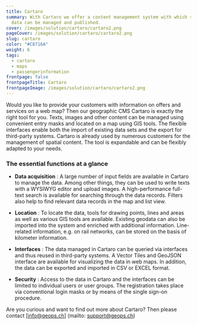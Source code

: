 ```yaml
---
title: Cartaro
summary: With Cartaro we offer a content management system with which spatial
  data can be managed and published.
cover: /images/solution/cartaro/cartaro2.png
pageCover: /images/solution/cartaro/cartaro2.png
slug: cartaro
color: "#C8716A"
weight: 6
tags:
  - cartaro
  - maps
  - passengerinformation
frontpage: false
frontpageTitle: Cartaro
frontpageImage: /images/solution/cartaro/cartaro2.png
---
```

Would you like to provide your customers with information on offers and services on a web map? Then our geographic CMS Cartaro is exactly the right tool for you. Texts, images and other content can be managed using convenient entry masks and located on a map using GIS tools. The flexible interfaces enable both the import of existing data sets and the export for third-party systems. Cartaro is already used by numerous customers for the management of spatial content. The tool is expandable and can be flexibly adapted to your needs.

### The essential functions at a glance

* **Data acquisition** : A large number of input fields are available in Cartaro to manage the data. Among other things, they can be used to write texts with a WYSIWYG editor and upload images. A high-performance full-text search is available for searching through the data records. Filters also help to find relevant data records in the map and list view.

* **Location** : To locate the data, tools for drawing points, lines and areas as well as various GIS tools are available. Existing geodata can also be imported into the system and enriched with additional information. Line-related information, e.g. on rail networks, can be stored on the basis of kilometer information.

* **Interfaces** : The data managed in Cartaro can be queried via interfaces and thus reused in third-party systems. A Vector Tiles and GeoJSON interface are available for visualizing the data in web maps. In addition, the data can be exported and imported in CSV or EXCEL format.

* **Security** : Access to the data in Cartaro and the interfaces can be limited to individual users or user groups. The registration takes place via conventional login masks or by means of the single sign-on procedure.

Are you curious and want to find out more about Cartaro? Then please contact \[info@geops.ch] (mailto: support@geops.ch)